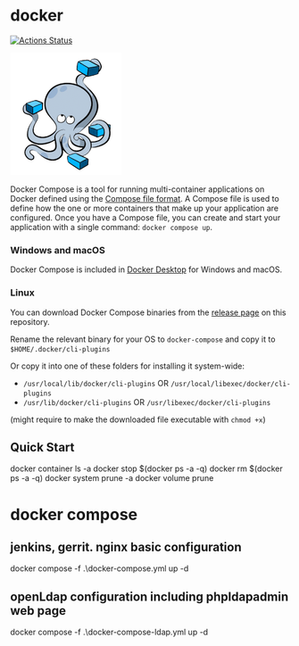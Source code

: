 # docker
[![Actions Status](https://github.com/embeddeddevops/gerrit-jenkins/workflows/docker-compose-actions-workflow/badge.svg)](https://github.com/embeddeddevops/compose/actions)

![Docker Compose](logo.png?raw=true "Docker Compose Logo")

Docker Compose is a tool for running multi-container applications on Docker
defined using the [Compose file format](https://compose-spec.io).
A Compose file is used to define how the one or more containers that make up
your application are configured.
Once you have a Compose file, you can create and start your application with a
single command: `docker compose up`.

### Windows and macOS

Docker Compose is included in
[Docker Desktop](https://www.docker.com/products/docker-desktop)
for Windows and macOS.

### Linux

You can download Docker Compose binaries from the
[release page](https://github.com/docker/compose/releases) on this repository.

Rename the relevant binary for your OS to `docker-compose` and copy it to `$HOME/.docker/cli-plugins` 

Or copy it into one of these folders for installing it system-wide:

* `/usr/local/lib/docker/cli-plugins` OR `/usr/local/libexec/docker/cli-plugins`
* `/usr/lib/docker/cli-plugins` OR `/usr/libexec/docker/cli-plugins`

(might require to make the downloaded file executable with `chmod +x`)

Quick Start
-----------
docker container ls -a
docker stop $(docker ps -a -q)
docker rm $(docker ps -a -q)
docker system prune -a
docker volume prune

# docker compose
jenkins, gerrit. nginx basic configuration
-----------
docker compose -f .\docker-compose.yml up -d

openLdap configuration including phpldapadmin web page
-----------
docker compose -f .\docker-compose-ldap.yml up -d

